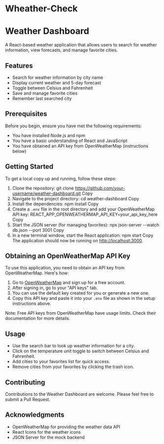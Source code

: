 # Wheather-Check

# Weather Dashboard

A React-based weather application that allows users to search for weather information, view forecasts, and manage favorite cities.

## Features

- Search for weather information by city name
- Display current weather and 5-day forecast
- Toggle between Celsius and Fahrenheit
- Save and manage favorite cities
- Remember last searched city

## Prerequisites

Before you begin, ensure you have met the following requirements:

- You have installed Node.js and npm
- You have a basic understanding of React and JavaScript
- You have obtained an API key from OpenWeatherMap (instructions below)

## Getting Started

To get a local copy up and running, follow these steps:

1. Clone the repository:
git clone https://github.com/your-username/weather-dashboard.git
Copy
2. Navigate to the project directory:
cd weather-dashboard
Copy
3. Install the dependencies:
npm install
Copy
4. Create a `.env` file in the root directory and add your OpenWeatherMap API key:
REACT_APP_OPENWEATHERMAP_API_KEY=your_api_key_here
Copy
5. Start the JSON server (for managing favorites):
npx json-server --watch db.json --port 3001
Copy
6. In a new terminal window, start the React application:
npm start
Copy
The application should now be running on [http://localhost:3000](http://localhost:3000).

## Obtaining an OpenWeatherMap API Key

To use this application, you need to obtain an API key from OpenWeatherMap. Here's how:

1. Go to [OpenWeatherMap](https://openweathermap.org/) and sign up for a free account.
2. After signing in, go to your "API keys" tab.
3. You can use the default key created for you or generate a new one.
4. Copy this API key and paste it into your `.env` file as shown in the setup instructions above.

Note: Free API keys from OpenWeatherMap have usage limits. Check their documentation for more details.

## Usage

- Use the search bar to look up weather information for a city.
- Click on the temperature unit toggle to switch between Celsius and Fahrenheit.
- Add cities to your favorites list for quick access.
- Remove cities from your favorites by clicking the trash icon.

## Contributing

Contributions to the Weather Dashboard are welcome. Please feel free to submit a Pull Request.



## Acknowledgments

- OpenWeatherMap for providing the weather data API
- React Icons for the weather icons
- JSON Server for the mock backend